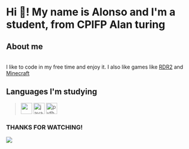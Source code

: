 <h1 align="left">Hi 👋! My name is Alonso and I'm a student, from CPIFP Alan turing</h1>

## About me
<br>
<div align="left"> I like to code in my free time and enjoy it. I also like games like <a href="https://wikipedia.org/wiki/Red_Dead_Redemption_2">RDR2</a> and <a href="https://wikipedia.org/wiki/Minecraft"> Minecraft</a> </div>

## Languages I'm studying

> <img src="https://cdn-icons-png.flaticon.com/256/226/226777.png" height="30" /></li>
> <img src="https://cdn.jsdelivr.net/gh/devicons/devicon/icons/javascript/javascript-original.svg" height="30" alt="javascript logo"  /></li>
> <img src="https://cdn.jsdelivr.net/gh/devicons/devicon/icons/python/python-original.svg" height="30" alt="python logo"  /></li>


### THANKS FOR WATCHING!

<img src="https://raw.githubusercontent.com/gist/aviaryan/3f7c37d7af78e5bfcb4c7efa590f9cae/raw/8957088c2e31dba6d72ce86c615cb3c7bb7f0b0c/nyan-cat.gif" />
